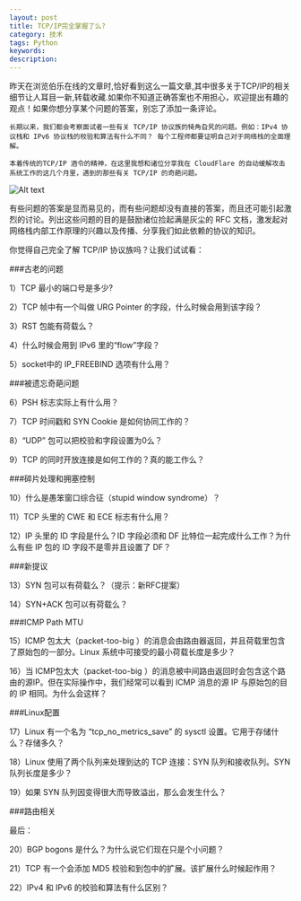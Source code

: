 ```yaml
---
layout: post
title: TCP/IP完全掌握了么?
category: 技术
tags: Python
keywords:
description:
---
```


昨天在浏览伯乐在线的文章时,恰好看到这么一篇文章,其中很多关于TCP/IP的相关细节让人耳目一新,转载收藏.如果你不知道正确答案也不用担心，欢迎提出有趣的观点！如果你想分享某个问题的答案，别忘了添加一条评论。


    长期以来，我们都会考察面试者一些有关 TCP/IP 协议族的犄角旮旯的问题。例如：IPv4 协议栈和 IPv6 协议栈的校验和算法有什么不同？ 每个工程师都要证明自己对于网络栈的全面理解。

    本着传统的TCP/IP 酒令的精神，在这里我想和诸位分享我在 CloudFlare 的自动缓解攻击系统工作的这几个月里，遇到的那些有关 TCP/IP 的奇葩问题。

![Alt text](https://dn-yeungben.qbox.me/public/img/tech/2015-06-06-00.jpg)

有些问题的答案是显而易见的，而有些问题却没有直接的答案，而且还可能引起激烈的讨论。列出这些问题的目的是鼓励诸位捡起满是灰尘的 RFC 文档，激发起对网络栈内部工作原理的兴趣以及传播、分享我们如此依赖的协议的知识。

你觉得自己完全了解 TCP/IP 协议族吗？让我们试试看：

###古老的问题

1）TCP 最小的端口号是多少?

2）TCP 帧中有一个叫做 URG Pointer 的字段，什么时候会用到该字段？

3）RST 包能有荷载么？

4）什么时候会用到 IPv6 里的“flow”字段？

5）socket中的 IP_FREEBIND 选项有什么用？

###被遗忘奇葩问题

6）PSH 标志实际上有什么用？

7）TCP 时间戳和 SYN Cookie 是如何协同工作的？

8）“UDP” 包可以把校验和字段设置为0么？

9）TCP 的同时开放连接是如何工作的？真的能工作么？

###碎片处理和拥塞控制

10）什么是愚笨窗口综合征（stupid window syndrome）？

11）TCP 头里的 CWE 和 ECE 标志有什么用？

12）IP 头里的 ID 字段是什么？ID 字段必须和 DF 比特位一起完成什么工作？为什么有些 IP 包的 ID 字段不是零并且设置了 DF？

###新提议

13）SYN 包可以有荷载么？（提示：新RFC提案）

14）SYN+ACK 包可以有荷载么？

###ICMP Path MTU

15）ICMP 包太大（packet-too-big ）的消息会由路由器返回，并且荷载里包含了原始包的一部分。Linux 系统中可接受的最小荷载长度是多少？

16）当 ICMP包太大（packet-too-big ）的消息被中间路由返回时会包含这个路由的源IP。但在实际操作中，我们经常可以看到 ICMP 消息的源 IP 与原始包的目的 IP 相同。为什么会这样？

###Linux配置

17）Linux 有一个名为 “tcp_no_metrics_save” 的 sysctl 设置。它用于存储什么？存储多久？

18）Linux 使用了两个队列来处理到达的 TCP 连接：SYN 队列和接收队列。SYN 队列长度是多少？

19）如果 SYN 队列因变得很大而导致溢出，那么会发生什么？

###路由相关

最后：

20）BGP bogons 是什么？为什么说它们现在只是个小问题？

21）TCP 有一个会添加 MD5 校验和到包中的扩展。该扩展什么时候起作用？

22）IPv4 和 IPv6 的校验和算法有什么区别？
